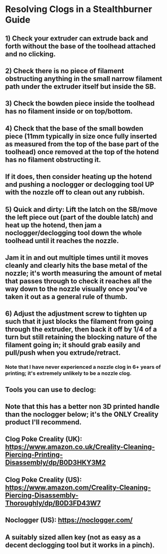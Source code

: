 # Resolving Clogs in a Stealthburner Guide

## 1) Check your extruder can extrude back and forth without the base of the toolhead attached and no clicking.
## 2) Check there is no piece of filament obstructing anything in the small narrow filament path under the extruder itself but inside the SB.
## 3) Check the bowden piece inside the toolhead has no filament inside or on top/bottom.
## 4) Check that the base of the small bowden piece (11mm typically in size once fully inserted as measured from the top of the base part of the toolhead) once removed at the top of the hotend has no filament obstructing it.
## If it does, then consider heating up the hotend and pushing a noclogger or declogging tool UP with the nozzle off to clean out any rubbish.
## 5) Quick and dirty: Lift the latch on the SB/move the left piece out (part of the double latch) and heat up the hotend, then jam a noclogger/declogging tool down the whole toolhead until it reaches the nozzle.
## Jam it in and out multiple times until it moves cleanly and clearly hits the base metal of the nozzle; it's worth measuring the amount of metal that passes through to check it reaches all the way down to the nozzle visually once you've taken it out as a general rule of thumb.
## 6) Adjust the adjustment screw to tighten up such that it just blocks the filament from going through the extruder, then back it off by 1/4 of a turn but still retaining the blocking nature of the filament going in; it should grab easily and pull/push when you extrude/retract.

### Note that I have never experienced a nozzle clog in 6+ years of printing; it's extremely unlikely to be a nozzle clog.

## Tools you can use to declog:

## Note that this has a better non 3D printed handle than the noclogger below; it's the ONLY Creality product I'll recommend.
## Clog Poke Creality (UK): https://www.amazon.co.uk/Creality-Cleaning-Piercing-Printing-Disassembly/dp/B0D3HKY3M2
## Clog Poke Creality (US): https://www.amazon.com/Creality-Cleaning-Piercing-Disassembly-Thoroughly/dp/B0D3FD43W7
## Noclogger (US): https://noclogger.com/
## A suitably sized allen key (not as easy as a decent declogging tool but it works in a pinch).
